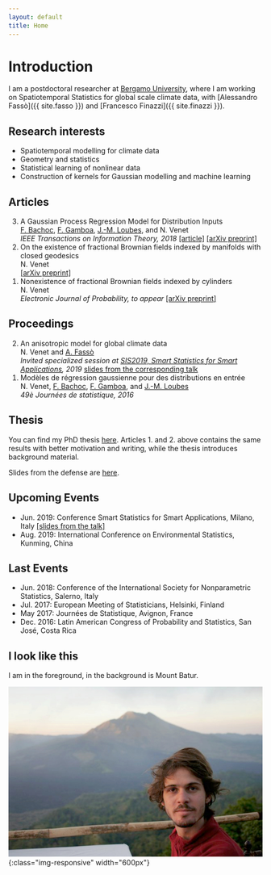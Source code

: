 ```yaml
---
layout: default
title: Home
---
```

# Introduction

I am a postdoctoral researcher at [Bergamo University](https://en.unibg.it/), where I am working on Spatiotemporal Statistics for global scale climate data, with [Alessandro Fassò]({{ site.fasso }}) and [Francesco Finazzi]({{ site.finazzi }}).

## Research interests

* Spatiotemporal modelling for climate data
* Geometry and statistics
* Statistical learning of nonlinear data
* Construction of kernels for Gaussian modelling and machine learning

## Articles

<ol>
	<li value="3">A Gaussian Process Regression Model for Distribution Inputs<br>
	<a href="{{ site.bachoc }}">F. Bachoc</a>,  <a href="{{ site.gamboa }}">F. Gamboa</a>, <a href="{{ site.loubes }}">J.-M. Loubes</a>, and N. Venet <br>
	    <em>IEEE Transactions on Information Theory, 2018</em> <a href="https://ieeexplore.ieee.org/document/8066326">[article]</a> <a href="https://arxiv.org/pdf/1701.09055.pdf">[arXiv preprint]</a>
	</li>
	<li value="2">On the existence of fractional Brownian fields indexed by manifolds with closed geodesics<br>
	N. Venet<br>
	    <a href="https://arxiv.org/pdf/1612.05984.pdf">[arXiv preprint]</a>
	</li>
	<li value="1">Nonexistence of fractional Brownian fields indexed by cylinders<br>
	N. Venet<br>
	    <em>Electronic Journal of Probability, to appear</em> <a href="https://arxiv.org/pdf/1612.05983.pdf">[arXiv preprint]</a>
	</li>
</ol>

## Proceedings

<ol>
	<li value="2">An anisotropic model for global climate data<br>
	N. Venet and <a href="{{ site.fasso }}">A. Fassò</a><br>
	    <em>Invited specialized session at <a href="http://meetings3.sis-statistica.org/index.php/SIS2019/sis2019/">SIS2019, Smart Statistics for Smart Applications</a>, 2019</em> <a href="/assets/pdf/Venet_slides_SIS2019.pdf">slides from the corresponding talk</a>
	</li>
	<li value="1">Modèles de régression gaussienne pour des distributions en entrée<br>
	N. Venet, <a href="{{ site.bachoc }}">F. Bachoc</a>,  <a href="{{ site.gamboa }}">F. Gamboa</a>, and  <a href="{{ site.loubes }}">J.-M. Loubes</a> <br>
	    <em> 49è Journées de statistique, 2016</em>
	</li>
</ol>

## Thesis

You can find my PhD thesis [here](http://thesesups.ups-tlse.fr/3658/). Articles 1. and 2. above contains the same results with better motivation and writing, while the thesis introduces background material.

Slides from the defense are [here](/assets/pdf/slides_Venet_PhD2016.pdf).

## Upcoming Events

- Jun. 2019: Conference Smart Statistics for Smart Applications, Milano, Italy [[slides from the talk]](/assets/pdf/Venet_slides_SIS2019.pdf)
- Aug. 2019: International Conference on Environmental Statistics, Kunming, China

## Last Events

- Jun. 2018: Conference of the International Society for Nonparametric Statistics, Salerno, Italy
- Jul. 2017: European Meeting of Statisticians, Helsinki, Finland
- May 2017: Journées de Statistique, Avignon, France
- Dec. 2016: Latin American Congress of Probability and Statistics, San José, Costa Rica

## I look like this

I am in the foreground, in the background is Mount Batur.

![I look like that](/assets/pictures/me.jpg){:class="img-responsive" width="600px"}
